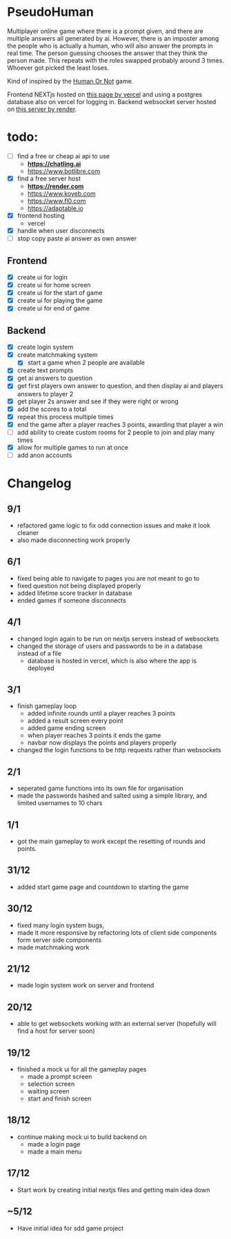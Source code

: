 # PseudoHuman

Multiplayer online game where there is a prompt given, and there are multiple answers all generated by ai. However, there is an imposter among the people who is actually a human, who will also answer the prompts in real time. The person guessing chooses the answer that they think the person made. This repeats with the roles swapped probably around 3 times. Whoever got picked the least loses.

Kind of inspired by the [Human Or Not](https://www.humanornot.ai) game.

Frontend NEXTjs hosted on [this page by vercel](https://pseudohuman-project.vercel.app) and using a postgres database also on vercel for logging in. Backend websocket server hosted on [this server by render](https://pseudobeing-server.onrender.com).

# todo:
- [ ] find a free or cheap ai api to use
    - **https://chatling.ai**
    - https://www.botlibre.com
- [x] find a free server host
    - **https://render.com**
    - https://www.koyeb.com
    - https://www.fl0.com
    - https://adaptable.io
- [x] frontend hosting
    - vercel
- [x] handle when user disconnects
- [ ] stop copy paste ai answer as own answer

## Frontend
- [x] create ui for login
- [x] create ui for home screen
- [x] create ui for the start of game
- [x] create ui for playing the game
- [x] create ui for end of game

## Backend
- [x] create login system
- [x] create matchmaking system
    - [x] start a game when 2 people are available
- [x] create text prompts
- [x] get ai answers to question
- [x] get first players own answer to question, and then display ai and players answers to player 2
- [x] get player 2s answer and see if they were right or wrong
- [x] add the scores to a total
- [x] repeat this process multiple times
- [x] end the game after a player reaches 3 points, awarding that player a win
- [ ] add ability to create custom rooms for 2 people to join and play many times
- [x] allow for multiple games to run at once
- [ ] add anon accounts

# Changelog
## 9/1
- refactored game logic to fix odd connection issues and make it look cleaner
- also made disconnecting work properly

## 6/1
- fixed being able to navigate to pages you are not meant to go to
- fixed question not being displayed properly
- added lifetime score tracker in database
- ended games if someone disconnects

## 4/1
- changed login again to be run on nextjs servers instead of websockets
- changed the storage of users and passwords to be in a database instead of a file
    - database is hosted in vercel, which is also where the app is deployed

## 3/1
- finish gameplay loop
    - added infinite rounds until a player reaches 3 points
    - added a result screen every point
    - added game ending screen
    - when player reaches 3 points it ends the game
    - navbar now displays the points and players properly
- changed the login functions to be http requests rather than websockets

## 2/1
- seperated game functions into its own file for organisation
- made the passwords hashed and salted using a simple library, and limited usernames to 10 chars

## 1/1
- got the main gameplay to work except the resetting of rounds and points.

## 31/12
- added start game page and countdown to starting the game

## 30/12
- fixed many login system bugs, 
- made it more responsive by refactoring lots of client side components form server side components
- made matchmaking work

## 21/12
- made login system work on server and frontend

## 20/12
- able to get websockets working with an external server (hopefully will find a host for server soon)

## 19/12
- finished a mock ui for all the gameplay pages
    - made a prompt screen
    - selection screen
    - waiting screen
    - start and finish screen

## 18/12
- continue making mock ui to build backend on
    - made a login page
    - made a main menu

## 17/12
- Start work by creating initial nextjs files and getting main idea down

## ~5/12
- Have initial idea for sdd game project
